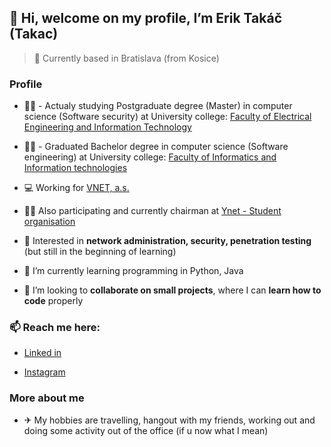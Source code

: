 ## 👋 Hi, welcome on my profile, I’m Erik Takáč (Takac)
> 📍 Currently based in Bratislava (from Kosice)

### Profile
- 👨‍🎓 - Actualy studying Postgraduate degree (Master) in computer science (Software security) at University college: [Faculty of Electrical Engineering and Information Technology](https://www.fei.stuba.sk/)
- 👨‍🎓 - Graduated Bachelor degree in computer science (Software engineering) at University college: [Faculty of Informatics and Information technologies](https://www.fiit.stuba.sk/en.html?page_id=749)
- 💻 Working for [VNET, a.s.](https://www.vnet.sk/en/)
- 👨‍💻 Also participating and currently chairman at [Ynet - Student organisation](https://ynet.sk/en/)
- 👀 Interested in **network administration, security, penetration testing** (but still in the beginning of learning)


- 🌱 I’m currently learning programming in Python, Java
- 🤝 I’m looking to **collaborate on small projects**, where I can **learn how to code** properly

### 📫 Reach me here:

  + [Linked in](www.linkedin.com/in/erik-takac-3537931b0)

  + [Instagram](https://www.instagram.com/taky_takac/)

### More about me

- ✈ My hobbies are travelling, hangout with my friends, working out and doing some activity out of the office (if u now what I mean)






<!---
takerino/takerino is a ✨ special ✨ repository because its `README.md` (this file) appears on your GitHub profile.
You can click the Preview link to take a look at your changes.
--->
